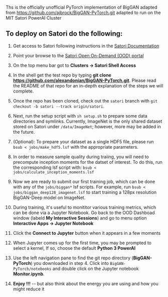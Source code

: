 Ths is the officially unofficial PyTorch implementation of BigGAN adapted from https://github.com/ajbrock/BigGAN-PyTorch.git
adapted to run on the MIT Satori PowerAI Cluster

## To deploy on Satori do the following:

1. Get access to Satori following  instructions in the [Satori Documentation](https://mit-satori.github.io/satori-basics.html)
2. Point your browse to the [Satori Open On-Demand (OOD)  portal](https://satori-portal.mit.edu/pun/sys/dashboard)
3. On the top menu bar got to **Clusters -> Satori Shell Access**
4. In the  shell get the test repo by typing  **git clone https://github.com/alexandonian/BigGAN-PyTorch.git**. Please read the README of that repo for an in-depth explanation of the steps we will complete.
5. Once the repo has been cloned, check out the `satori` branch with `git checkout -b satori --track origin/satori`.
6. Next, run the setup script with `sh setup.sh` to prepare some data directories and symlinks. Currently, ImageNet is the only shared dataset stored on Satori under `/data/ImageNet`; however, more may be added in the future.
7. (Optional): To prepare your dataset as a single HDF5 file, please run `bsub < jobs/make_hdf5.lsf` with the appropriate parameters.
8. In order to measure sample quality during traiing, you will need to precompute inception moments for the datset of interest. To do this, run the corresponding lsf script with: `bsub < jobs/calculate_inception_moments.lsf`
9. Now we are ready to submit our first training job, which can be done with any of the `jobs/biggan*` lsf scripts. For example, run `bsub < jobs/biggan_deep128_imagenet.lsf` to start training a 128px resolution BigGAN-Deep model on ImageNet.
10. During training, it's useful to monititor various training metrics, which can be done via a Jupyter Notebook. Go back to the OOD Dashboad window (labeld **My Interactive Sessions**) and go to menu option **Interactive Apps -> Jupyter Notebook**

12. Click the **Connect to Jupyter** button when it appears in a few moments
13. When Jupyter comes up for the first time, you may be prompted to select a kernel, If so, choose the default **Python 3 PowerAI**
14. Use the left navigation pane to find the git repo directory (**BigGAN-PyTorch**) you downloaded in step 4. Click into `BigGAN-PyTorch/notebooks` and double click on the Jupyter notebook **Monitor.ipynb**.
20. **Enjoy !!!** -- but also think about the energy you are using and how you might reduce it

